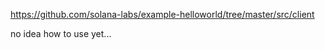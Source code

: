 https://github.com/solana-labs/example-helloworld/tree/master/src/client

no idea how to use yet...
